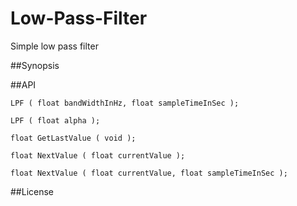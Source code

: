 # Low-Pass-Filter
Simple low pass filter

##Synopsis

##API

	LPF ( float bandWidthInHz, float sampleTimeInSec );

	LPF ( float alpha );

	float GetLastValue ( void );
	
	float NextValue ( float currentValue );

	float NextValue ( float currentValue, float sampleTimeInSec );
  
##License


